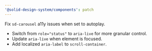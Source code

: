 ```yaml
---
'@solid-design-system/components': patch
---
```


Fix `sd-carousel` a11y issues when set to autoplay.

- Switch from `role="status"` to `aria-live` for more granular control.
- Update `aria-live` when element is focused.
- Add localized `aria-label` to `scroll-container`.
